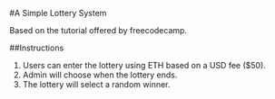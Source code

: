 #A Simple Lottery System

Based on the tutorial offered by freecodecamp.

##Instructions

1. Users can enter the lottery using ETH based on a USD fee ($50).
2. Admin will choose when the lottery ends.
3. The lottery will select a random winner.
